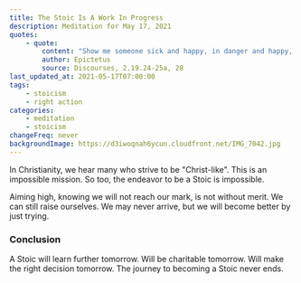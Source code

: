 ```yaml
---
title: The Stoic Is A Work In Progress
description: Meditation for May 17, 2021
quotes:
    - quote:
        content: "Show me someone sick and happy, in danger and happy, dying and happy, exiled and happy, disgraced and happy. Show me! By God, how much I'd like to see a Stoic. But since you can't show me someone that perfectly formed, at least show me someone actively forming themselves so, inclined in this way. &hellip; Show me!"
        author: Epictetus
        source: Discourses, 2.19.24-25a, 28
last_updated_at: 2021-05-17T07:00:00
tags:
    - stoicism
    - right action
categories:
    - meditation
    - stoicism
changeFreq: never
backgroundImage: https://d3iwoqnah6ycun.cloudfront.net/IMG_7042.jpg
---
```


In Christianity, we hear many who strive to be "Christ-like". This is an impossible mission. So too, the endeavor to be 
a Stoic is impossible.

Aiming high, knowing we will not reach our mark, is not without merit. We can still raise ourselves. We may never 
arrive, but we will become better by just trying.

### Conclusion

A Stoic will learn further tomorrow. Will be charitable tomorrow. Will make the right decision tomorrow. The journey to
becoming a Stoic never ends.
